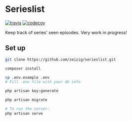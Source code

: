 # Serieslist

[![travis](https://api.travis-ci.org/Zeizig/serieslist.svg)](https://travis-ci.org/Zeizig/serieslist)
[![codecov](https://codecov.io/gh/Zeizig/serieslist/branch/master/graph/badge.svg)](https://codecov.io/gh/Zeizig/serieslist)

Keep track of series' seen episodes. Very work in progress!

## Set up

```bash
git clone https://github.com/zeizig/serieslist.git

composer install

cp .env.example .env
# Fill .env file with your db info

php artisan key:generate

php artisan migrate

# To run the server:
php artisan serve
```
